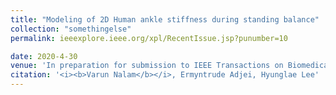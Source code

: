 ```yaml
---
title: "Modeling of 2D Human ankle stiffness during standing balance"
collection: "somethingelse"
permalink: ieeexplore.ieee.org/xpl/RecentIssue.jsp?punumber=10

date: 2020-4-30
venue: 'In preparation for submission to IEEE Transactions on Biomedical Engineering'
citation: '<i><b>Varun Nalam</b></i>, Ermyntrude Adjei, Hyunglae Lee'
---
```





